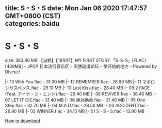 
title: S・S・S
date: Mon Jan 06 2020 17:47:57 GMT+0800 (CST)    
categories: baidu
---

# S・S・S
size: 383.80 MB
 【自抓】【181017】MY FIRST STORY 「S･S･S」[FLAC] [409MB] - JPOP 日本流行音乐区 - 天使动漫论坛 - 梦开始的地方 - Powered by Discuz!
 
|- 13 With You.flac - 31.00 MB
|- 12 REMEMBER.flac - 28.60 MB
|- 11 マボロシサスペンス.flac - 29.10 MB
|- 10 Last Kiss.flac - 28.40 MB
|- 09 2 FACE (Feat. アイナ・ジ・エンド).flac - 29.40 MB
|- 08 REVIVER.flac - 38.40 MB
|- 07 LET IT DIE.flac - 31.40 MB
|- 06 絶対絶命.flac - 31.40 MB
|- 05 One Step.flac - 32.70 MB
|- 04 M.A.D.flac - 28.50 MB
|- 03 ACCIDENT.flac - 26.90 MB
|- 02 WINNER.flac - 34.10 MB
|- 01 S・S・S.flac - 13.90 MB

[How to download](https://bpcam.bemobtrk.com/go/2ceec3aa-1ca2-46d6-b9ff-aaa5c184517c?jno=2353)